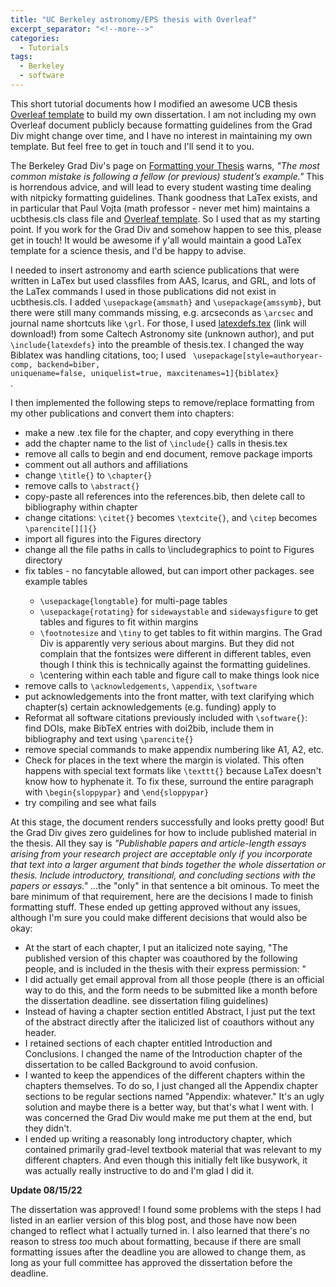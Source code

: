 ```yaml
---
title: "UC Berkeley astronomy/EPS thesis with Overleaf"
excerpt_separator: "<!--more-->"
categories:
  - Tutorials
tags:
  - Berkeley
  - software
---
```


This short tutorial documents how I modified an awesome UCB thesis [Overleaf template](https://www.overleaf.com/latex/templates/uc-berkeley-thesis-template/mfzmtxfqvtxx) to build my own dissertation.  I am not including my own Overleaf document publicly because formatting guidelines from the Grad Div might change over time, and I have no interest in maintaining my own template. But feel free to get in touch and I'll send it to you.

The Berkeley Grad Div's page on [Formatting your Thesis](https://grad.berkeley.edu/academic-progress/doctoral/dissertation/#formatting-your-manuscript) warns, <i>"The most common mistake is following a fellow (or previous) student’s example."</i> This is horrendous advice, and will lead to every student wasting time dealing with nitpicky formatting guidelines.  Thank goodness that LaTex exists, and in particular that Paul Vojta (math professor - never met him) maintains a ucbthesis.cls class file and [Overleaf template](https://www.overleaf.com/latex/templates/uc-berkeley-thesis-template/mfzmtxfqvtxx).  So I used that as my starting point. If you work for the Grad Div and somehow happen to see this, please get in touch! It would be awesome if y'all would maintain a good LaTex template for a science thesis, and I'd be happy to advise.

I needed to insert astronomy and earth science publications that were written in LaTex but used classfiles from AAS, Icarus, and GRL, and lots of the LaTex commands I used in those publications did not exist in ucbthesis.cls. I added <code>\usepackage{amsmath}</code> and <code>\usepackage{amssymb}</code>, but there were still many commands missing, e.g. arcseconds as <code>\arcsec</code> and journal name shortcuts like <code>\grl</code>. For those, I used [latexdefs.tex](https://sites.astro.caltech.edu/observatories/coo/solicit/2022B/latexdefs.tex) (link will download!) from some Caltech Astronomy site (unknown author), and put <code>\include{latexdefs}</code> into the preamble of thesis.tex.  I changed the way Biblatex was handling citations, too; I used <code> \usepackage[style=authoryear-comp, backend=biber, uniquename=false, uniquelist=true, maxcitenames=1]{biblatex} </code>.

I then implemented the following steps to remove/replace formatting from my other publications and convert them into chapters:

<ul>	
  <li> make a new .tex file for the chapter, and copy everything in there </li>
  <li> add the chapter name to the list of <code>\include{}</code> calls in thesis.tex </li>
  <li> remove all calls to begin and end document, remove package imports </li>
  <li> comment out all authors and affiliations </li>
  <li> change <code>\title{}</code> to <code>\chapter{}</code> </li>
  <li> remove calls to <code>\abstract{}</code> </li>
  <li> copy-paste all references into the references.bib, then delete call to bibliography within chapter </li> 
  <li> change citations: <code>\citet{}</code> becomes <code>\textcite{}</code>, and <code>\citep</code> becomes <code>\parencite[][]{}</code> </li>
  <li> import all figures into the Figures directory </li>
  <li> change all the file paths in calls to \includegraphics to point to Figures directory </li>
  <li> fix tables - no fancytable allowed, but can import other packages. see example tables </li>
    <ul> 
  	  <li> <code>\usepackage{longtable}</code> for multi-page tables </li>
	  <li> <code>\usepackage{rotating}</code> for <code>sidewaystable</code> and <code>sidewaysfigure</code> to get tables and figures to fit within margins </li>
	  <li> <code>\footnotesize</code> and <code>\tiny</code> to get tables to fit within margins. The Grad Div is apparently very serious about margins. But they did not complain that the fontsizes were different in different tables, even though I think this is technically against the formatting guidelines.</li>
	  <li> \centering within each table and figure call to make things look nice </li>
    </ul>
  <li> remove calls to <code>\acknowledgements</code>, <code>\appendix</code>, <code>\software</code> </li>
  <li> put acknowledgements into the front matter, with text clarifying which chapter(s) certain acknowledgements (e.g. funding) apply to </li>
  <li> Reformat all software citations previously included with <code>\software{}</code>: find DOIs, make BibTeX entries with doi2bib, include them in bibliography and text using <code>\parencite{}</code> </li>
  <li> remove special commands to make appendix numbering like A1, A2, etc. </li>
  <li> Check for places in the text where the margin is violated. This often happens with special text formats like <code>\texttt{}</code> because LaTex doesn't know how to hyphenate it. To fix these, surround the entire paragraph with <code>\begin{sloppypar}</code> and <code>\end{sloppypar}</code> </li>
  <li> try compiling and see what fails </li>
</ul>

At this stage, the document renders successfully and looks pretty good! But the Grad Div gives zero guidelines for how to include published material in the thesis. All they say is <i>"Publishable papers and article-length essays arising from your research project are acceptable only if you incorporate that text into a larger argument that binds together the whole dissertation or thesis. Include introductory, transitional, and concluding sections with the papers or essays."</i> ...the "only" in that sentence a bit ominous. To meet the bare minimum of that requirement, here are the decisions I made to finish formatting stuff. These ended up getting approved without any issues, although I'm sure you could make different decisions that would also be okay:
<ul> 
  <li> At the start of each chapter, I put an italicized note saying, "The published version of this chapter was coauthored by the following people, and is included in the thesis with their express permission: " </li>
  <li> I did actually get email approval from all those people (there is an official way to do this, and the form needs to be submitted like a month before the dissertation deadline. see dissertation filing guidelines) </li>
  <li> Instead of having a chapter section entitled Abstract, I just put the text of the abstract directly after the italicized list of coauthors without any header. </li>
  <li> I retained sections of each chapter entitled Introduction and Conclusions. I changed the name of the Introduction chapter of the dissertation to be called Background to avoid confusion. </li>
  <li> I wanted to keep the appendices of the different chapters within the chapters themselves. To do so, I just changed all the Appendix chapter sections to be regular sections named "Appendix: whatever." It's an ugly solution and maybe there is a better way, but that's what I went with. I was concerned the Grad Div would make me put them at the end, but they didn't. </li>
  <li> I ended up writing a reasonably long introductory chapter, which contained primarily grad-level textbook material that was relevant to my different chapters. And even though this initially felt like busywork, it was actually really instructive to do and I'm glad I did it.</li>
</ul>

<b> Update 08/15/22 </b>

The dissertation was approved!  I found some problems with the steps I had listed in an earlier version of this blog post, and those have now been changed  to reflect what I actually turned in. I also learned that there's no reason to stress <i>too</i> much about formatting, because if there are small formatting issues after the deadline you are allowed to change them, as long as your full committee has approved the dissertation before the deadline.
